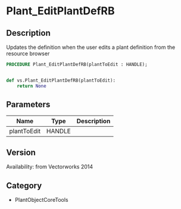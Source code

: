 # Plant_EditPlantDefRB

## Description
Updates the definition when the user edits a plant definition from the resource browser

```pascal
PROCEDURE Plant_EditPlantDefRB(plantToEdit : HANDLE);
```

```python

def vs.Plant_EditPlantDefRB(plantToEdit):
    return None
```

## Parameters
|Name|Type|Description|
|---|---|---|
|plantToEdit|HANDLE||

## Version
Availability: from Vectorworks 2014
## Category
* PlantObjectCoreTools

